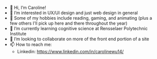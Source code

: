 - 👋 Hi, I’m Caroline!
- 👀 I’m interested in UX/UI design and just web design in general
- 📜 Some of my hobbies include reading, gaming, and animating (plus a few others I'll pick up here and there throughout the year)
- 🌱 I’m currently learning cognitive science at Rensselaer Polytechnic Institute
- 💞️ I’m looking to collaborate on more of the front end portion of a site
- 📫 How to reach me:
     - Linkedin: https://www.linkedin.com/in/carolinewu14/

<!---
wuc13/wuc13 is a ✨ special ✨ repository because its `README.md` (this file) appears on your GitHub profile.
You can click the Preview link to take a look at your changes.
--->
